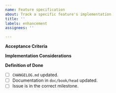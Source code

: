 ```yaml
---
name: Feature specification
about: Track a specific feature's implementation
title: ''
labels: enhancement
assignees: ''

---
```


**Acceptance Criteria**

**Implementation Considerations**

**Definition of Done**
- [ ] `CHANGELOG.md` updated.
- [ ] Documentation in `doc/book/head` updated.
- [ ] Issue is in the correct milestone.
